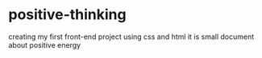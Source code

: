 # positive-thinking
creating my first front-end project using css and html it is small document about positive energy
